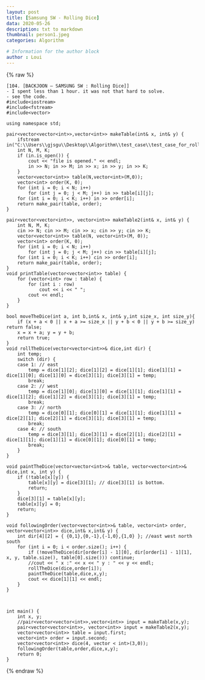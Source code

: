 ```yaml
---
layout: post
title: [Samsung SW - Rolling Dice]
data: 2020-05-26
description: txt to markdown
thumbnail: person1.jpeg
categories: Algorithm

# Information for the author block
author : Loui
---
```


{% raw %}

	﻿[104. [BACKJOON – SAMSUNG SW : Rolling Dice]]
	- I spent less than 1 hour. it was not that hard to solve.
	- see the code.
	#include<iostream>
	#include<fstream>
	#include<vector>
	
	using namespace std;
	
	pair<vector<vector<int>>,vector<int>> makeTable(int& x, int& y) {
		ifstream in("C:\\Users\\gjsgu\\Desktop\\Algorithm\\test_case\\test_case_for_rolling_dice.txt");
		int N, M, K;
		if (in.is_open()) {
			cout << "file is opened." << endl;
			in >> N; in >> M; in >> x; in >> y; in >> K;
		}
		vector<vector<int>> table(N,vector<int>(M,0));
		vector<int> order(K, 0);
		for (int i = 0; i < N; i++) 
			for (int j = 0; j < M; j++) in >> table[i][j];
		for (int i = 0; i < K; i++) in >> order[i];
		return make_pair(table, order);
	}
	
	pair<vector<vector<int>>, vector<int>> makeTable2(int& x, int& y) {
		int N, M, K;
		cin >> N; cin >> M; cin >> x; cin >> y; cin >> K;
		vector<vector<int>> table(N, vector<int>(M, 0));
		vector<int> order(K, 0);
		for (int i = 0; i < N; i++)
			for (int j = 0; j < M; j++) cin >> table[i][j];
		for (int i = 0; i < K; i++) cin >> order[i];
		return make_pair(table, order);
	}
	void printTable(vector<vector<int>> table) {
		for (vector<int> row : table) {
			for (int i : row)
				cout << i << " ";
			cout << endl;
		}
	}
	
	bool moveTheDice(int a, int b,int& x, int& y,int size_x, int size_y){
		if (x + a < 0 || x + a >= size_x || y + b < 0 || y + b >= size_y) return false;
		x = x + a; y = y + b;
		return true;
	}
	void rollTheDice(vector<vector<int>>& dice,int dir) {
		int temp;
		switch (dir) {
		case 1: // east
			temp = dice[1][2]; dice[1][2] = dice[1][1]; dice[1][1] = dice[1][0]; dice[1][0] = dice[3][1]; dice[3][1] = temp;
			break;
		case 2: // west
			temp = dice[1][0]; dice[1][0] = dice[1][1]; dice[1][1] = dice[1][2]; dice[1][2] = dice[3][1]; dice[3][1] = temp;
			break;
		case 3: // north
			temp = dice[0][1]; dice[0][1] = dice[1][1]; dice[1][1] = dice[2][1]; dice[2][1] = dice[3][1]; dice[3][1] = temp;
			break;
		case 4: // south
			temp = dice[3][1]; dice[3][1] = dice[2][1]; dice[2][1] = dice[1][1]; dice[1][1] = dice[0][1]; dice[0][1] = temp;
			break;
		}
	}
	
	void paintTheDice(vector<vector<int>>& table, vector<vector<int>>& dice,int x, int y) {
		if (!table[x][y]) {
			table[x][y] = dice[3][1]; // dice[3][1] is bottom.
			return;
		}
		dice[3][1] = table[x][y];
		table[x][y] = 0;
		return;
	}
	
	void followingOrder(vector<vector<int>>& table, vector<int> order, vector<vector<int>> dice,int& x,int& y) {
		int dir[4][2] = { {0,1},{0,-1},{-1,0},{1,0} }; //east west north south
		for (int i = 0; i < order.size(); i++) {
			if (!moveTheDice(dir[order[i] - 1][0], dir[order[i] - 1][1], x, y, table.size(), table[0].size())) continue;
			//cout << " x :" << x << " y : " << y << endl;
			rollTheDice(dice,order[i]);
			paintTheDice(table,dice,x,y);
			cout << dice[1][1] << endl;
		}
	}
	
	
	
	int main() {
		int x, y;
		//pair<vector<vector<int>>,vector<int>> input = makeTable(x,y);
		pair<vector<vector<int>>, vector<int>> input = makeTable2(x,y);
		vector<vector<int>> table = input.first;
		vector<int> order = input.second;
		vector<vector<int>> dice(4, vector < int>(3,0));
		followingOrder(table,order,dice,x,y);
		return 0;
	}
	
	
{% endraw %}
